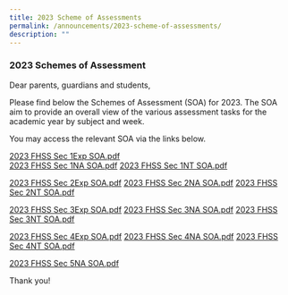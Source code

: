 ```yaml
---
title: 2023 Scheme of Assessments
permalink: /announcements/2023-scheme-of-assessments/
description: ""
---
```

### 2023 Schemes of Assessment

  
Dear parents, guardians and students,   
  
Please find below the Schemes of Assessment (SOA) for 2023. The SOA aim to provide an overall view of the various assessment tasks for the academic year by subject and week. 

You may access the relevant SOA via the links below.


[2023 FHSS Sec 1Exp SOA.pdf](/files/soa1.pdf)  
[2023 FHSS Sec 1NA SOA.pdf](/files/soa2.pdf)
[2023 FHSS Sec 1NT SOA.pdf](/files/soa3.pdf)

[2023 FHSS Sec 2Exp SOA.pdf](/files/soa4.pdf)
[2023 FHSS Sec 2NA SOA.pdf](/files/soa5.pdf)
[2023 FHSS Sec 2NT SOA.pdf](/files/soa6.pdf)

[2023 FHSS Sec 3Exp SOA.pdf](/files/soa7.pdf)
[2023 FHSS Sec 3NA SOA.pdf](/files/soa8.pdf)
[2023 FHSS Sec 3NT SOA.pdf](/files/soa9.pdf)

[2023 FHSS Sec 4Exp SOA.pdf](/files/soa10.pdf)
[2023 FHSS Sec 4NA SOA.pdf](/files/soa11.pdf)
[2023 FHSS Sec 4NT SOA.pdf](/files/soa12.pdf)

[2023 FHSS Sec 5NA SOA.pdf](/files/soa13.pdf)


Thank you!